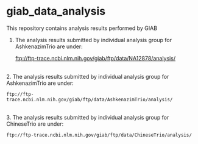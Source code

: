 # giab_data_analysis
This repository contains analysis results performed by GIAB


1. The analysis results submitted by individual analysis group for AshkenazimTrio are under:

    ftp://ftp-trace.ncbi.nlm.nih.gov/giab/ftp/data/NA12878/analysis/

<br />
2. The analysis results submitted by individual analysis group for AshkenazimTrio are under:

    ftp://ftp-trace.ncbi.nlm.nih.gov/giab/ftp/data/AshkenazimTrio/analysis/
    
<br />
3. The analysis results submitted by individual analysis group for ChineseTrio are under:

    ftp://ftp-trace.ncbi.nlm.nih.gov/giab/ftp/data/ChineseTrio/analysis/
